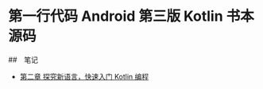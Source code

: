 # 第一行代码 Android 第三版 Kotlin 书本源码

##　笔记

- [第二章 探究新语言，快速入门 Kotlin 编程](note/02gettingstartedwithkotlin.md)